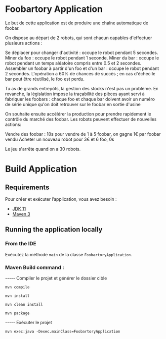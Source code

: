 # Foobartory Application 

Le but de cette application est de produire une chaîne automatique de foobar.

On dispose au départ de 2 robots, qui sont chacun capables d'effectuer plusieurs actions :


Se déplacer pour changer d'activité : occupe le robot pendant 5 secondes.
Miner du foo : occupe le robot pendant 1 seconde.
Miner du bar : occupe le robot pendant un temps aléatoire compris entre 0.5 et 2 secondes.
Assembler un foobar à partir d'un foo et d'un bar : occupe le robot pendant 2 secondes. L'opération a 60% de chances de succès ; en cas d'échec le bar peut être réutilisé, le foo est perdu.


Tu as de grands entrepôts, la gestion des stocks n'est pas un problème.
En revanche, la législation impose la traçabilité des pièces ayant servi à fabriquer les foobars : chaque foo et chaque bar doivent avoir un numéro de série unique qu'on doit retrouver sur le foobar en sortie d'usine

On souhaite ensuite accélérer la production pour prendre rapidement le contrôle du marché des foobar. Les robots peuvent effectuer de nouvelles actions:

Vendre des foobar : 10s pour vendre de 1 à 5 foobar, on gagne 1€ par foobar vendu
Acheter un nouveau robot pour 3€ et 6 foo, 0s

Le jeu s'arrête quand on a 30 robots.


# Build Application 

## Requirements

Pour créer et exécuter l’application, vous avez besoin :

- [JDK 11](https://www.oracle.com/java/technologies/downloads/#java11-windows)
- [Maven 3](https://maven.apache.org)

## Running the application locally
### From the IDE
Exécutez la méthode `main` de la classe `FoobartoryApplication`.
### Maven Build command :

 -----  Compiler le projet et générer le dossier cible
 ```shell
mvn compile
```

```shell
mvn install
```

```shell
mvn clean install
```

```shell
mvn package
```

-----  Exécuter le projet

```shell
mvn exec:java -Dexec.mainClass=FoobartoryApplication
```
